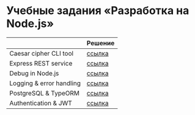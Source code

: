 # Учебные задания «Разработка на Node.js»

|                          | Решение                                                         |
| ------------------------ | --------------------------------------------------------------- |
| Caesar cipher CLI tool   | [ссылка](https://github.com/MihailStar/node-bas/tree/master/01) |
| Express REST service     | [ссылка](https://github.com/MihailStar/node-bas/tree/master/02) |
| Debug in Node.js         | [ссылка](https://github.com/MihailStar/node-bas/tree/master/03) |
| Logging & error handling | [ссылка](https://github.com/MihailStar/node-bas/tree/master/05) |
| PostgreSQL & TypeORM     | [ссылка](https://github.com/MihailStar/node-bas/tree/master/07) |
| Authentication & JWT     | [ссылка](https://github.com/MihailStar/node-bas/tree/master/08) |
